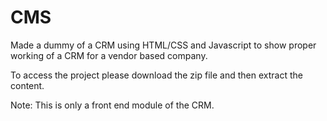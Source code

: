 # CMS
Made a dummy of a CRM using HTML/CSS and Javascript to show proper working of a CRM for a vendor based company.

To access the project please download the zip file and then extract the content.

Note: This is only a front end module of the CRM.
